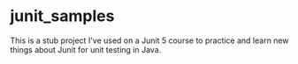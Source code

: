 # junit_samples
This is a stub project I've used on a Junit 5 course to practice and learn new things about Junit for unit testing in Java.
